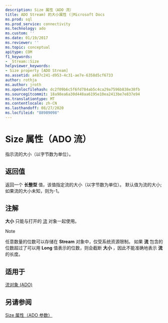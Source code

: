 ```yaml
---
description: Size 属性（ADO 流）
title: ADO Stream) 的大小属性 (|Microsoft Docs
ms.prod: sql
ms.prod_service: connectivity
ms.technology: ado
ms.custom: ''
ms.date: 01/19/2017
ms.reviewer: ''
ms.topic: conceptual
apitype: COM
f1_keywords:
- _Stream::Size
helpviewer_keywords:
- Size property [ADO Stream]
ms.assetid: a487c241-d953-4c31-ae7e-6358d5cf6733
author: rothja
ms.author: jroth
ms.openlocfilehash: dc2f09b6c5f6fd784ab5c4ca29a7596b838e38fb
ms.sourcegitcommit: 18a98ea6a30d448aa6195e10ea2413be7e837e94
ms.translationtype: MT
ms.contentlocale: zh-CN
ms.lasthandoff: 08/27/2020
ms.locfileid: "88989098"
---
```

# <a name="size-property-ado-stream"></a>Size 属性（ADO 流）
指示流的大小（以字节数为单位）。  
  
## <a name="return-values"></a>返回值  
 返回一个 **长整型** 值，该值指定流的大小（以字节数为单位）。 默认值为流的大小; 如果流的大小未知，则为-1。  
  
## <a name="remarks"></a>注解  
 **大小** 只能与打开的 [流](./stream-object-ado.md) 对象一起使用。  
  
> [!NOTE]
>  任意数量的位数可以存储在 **Stream** 对象中，仅受系统资源限制。 如果 **流** 包含的位数超过了可以用 **Long** 值表示的位数，则会截断 **大小** ，因此不能准确地表示 **流**的长度。  
  
## <a name="applies-to"></a>适用于  
 [流对象 (ADO)](./stream-object-ado.md)  
  
## <a name="see-also"></a>另请参阅  
 [Size 属性（ADO 参数）](./size-property-ado-parameter.md)